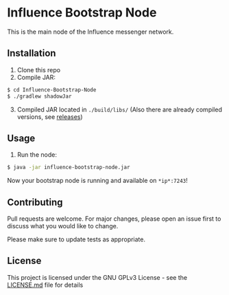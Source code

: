 # Influence Bootstrap Node

This is the main node of the Influence messenger network.  
## Installation

1. Clone this repo
2. Compile JAR:  

```bash
$ cd Influence-Bootstrap-Node
$ ./gradlew shadowJar
```
3. Compiled JAR located in `./build/libs/`
(Also there are already compiled versions, see [releases](https://github.com/ChronosX88/Influence-Bootstrap-Node/releases))
## Usage
1. Run the node: 
```bash
$ java -jar influence-bootstrap-node.jar
```
Now your bootstrap node is running and available on `*ip*:7243`!

## Contributing
Pull requests are welcome. For major changes, please open an issue first to discuss what you would like to change.

Please make sure to update tests as appropriate.

## License
This project is licensed under the GNU GPLv3 License - see the [LICENSE.md](https://github.com/ChronosX88/Influence-Bootstrap-Node/blob/master/LICENSE) file for details
